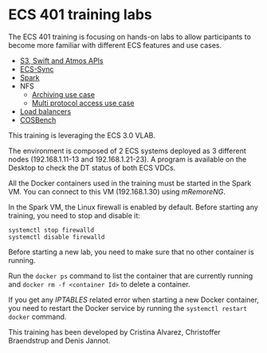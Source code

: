 # ECS 401 training labs

The ECS 401 training is focusing on hands-on labs to allow participants to become more familiar with different  ECS features and use cases. 

- [S3, Swift and Atmos APIs](apis/apis.md)
- [ECS-Sync](ecssync/ecssync.md)
- [Spark](spark/spark.md)
- NFS
	- [Archiving use case](nfs/archive.md)
	- [Multi protocol access use case](nfs/multiproto.md)
- [Load balancers](lb/lb.md)
- [COSBench](cosbench/cosbench.md)

This training is leveraging the ECS 3.0 VLAB.

The environment is composed of 2 ECS systems deployed as 3 different nodes (192.168.1.11-13 and 192.168.1.21-23). A program is available on the Desktop to check the DT status of both ECS VDCs.

All the Docker containers used in the training must be started in the Spark VM. You can connect to this VM (192.168.1.30) using *mRemoreNG*.

In the Spark VM, the Linux firewall is enabled by default. Before starting any training, you need to stop and disable it:
```
systemctl stop firewalld
systemctl disable firewalld
```

Before starting a new lab, you need to make sure that no other container is running.

Run the `docker ps` command to list the container that are currently running and `docker rm -f <container Id>` to delete a container.

If you get any *IPTABLES* related error when starting a new Docker container, you need to restart the Docker service by running the `systemctl restart docker` command.

This training has been developed by Cristina Alvarez, Christoffer Braendstrup and Denis Jannot.